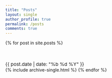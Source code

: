 ```yaml
---
title: "Posts"
layout: single
author_profile: true
permalink: /posts
comments: true
---
```


{% for post in site.posts %}
  <p style="margin:50px 0 0 0;font-size:15px;"><i class="far fa-calendar-alt" aria-hidden="true"></i> {{ post.date | date: "%b %d %Y" }}</p>
  {% include archive-single.html %}
{% endfor %}
